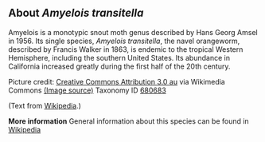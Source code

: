 **About *Amyelois transitella***
-------------------------
Amyelois is a monotypic snout moth genus described by Hans Georg Amsel 
in 1956. Its single species, *Amyelois transitella*, the navel 
orangeworm, described by Francis Walker in 1863, is endemic to the 
tropical Western Hemisphere, including the southern United States. Its 
abundance in California increased greatly during the first half of the 
20th century.


Picture credit: [Creative Commons Attribution 3.0 au](https://creativecommons.org/licenses/by/3.0/au/deed.en) via Wikimedia Commons [(Image source)](https://en.wikipedia.org/wiki/File:Amyelois_transitella_male.jpg)
Taxonomy ID [680683](https://www.uniprot.org/taxonomy/680683)

(Text from [Wikipedia](https://en.wikipedia.org/).)

**More information**
General information about this species can be found in [Wikipedia](https://en.wikipedia.org/wiki/Amyelois)
